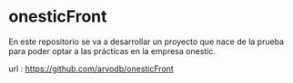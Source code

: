# onesticFront
En este repositorio se va a desarrollar un proyecto que nace de la prueba para poder optar a las prácticas en la empresa onestic.

url : https://github.com/arvodb/onesticFront
